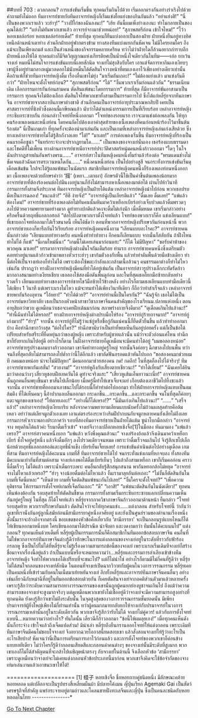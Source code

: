 ##บทที่ 703 : ดวลกลอน?
การแข่งขันเริ่มขึ้น
ทุกคนเริ่มกินไปด้วย เริ่มออกแรงกันอย่างร่าเริงไปด้วย คำถามยังไม่ออก ทีมอาจารย์ชายกับทีมอาจารย์หญิงก็เริ่มแข่งยื้อแย่งของกินกันแล้ว
“อย่าแย่งสิ!”
“นี่เป็นของพวกเราแล้ว วะฮ่าๆ!”
“วางปีไก่ของฉันลงนะ!”
“เฮ้ย อันนี้ผมเพิ่งย่างเองนะ ทำไมกลายเป็นของคุณได้ล่ะ?”
“แย่งไม่ทันพวกเขาแล้ว อาจารย์จางมาช่วยหน่อย!”
“สุภาพสตรีก่อน เข้าใจไหม!”
“โว้ว หอยเชลล์อร่อย หอยเชลล์อร่อยเด็ด!”
ท้ายที่สุด ทุกคนก็ยืนแบ่งออกเป็นสองฝ่าย ฝ่ายหนึ่งยืนอยู่ทางทิศเหนือด้านหน้าเตาย่าง ส่วนอีกฝ่ายอยู่ฟากตรงข้าม ทางสองทีมแบ่งแยกกันชัดเจน ไม่มีใครยอมใคร ถึงแม้จะเป็นเพียงเกมส์ และเป็นส่วนหนึ่งของกิจกรรมคลายเครียด ทว่าไม่ว่าฝ่ายใดก็ล้วนอยากกำราบอีกฝ่ายหนึ่งลงให้ได้ ทุกคนต่างก็มีจิตวิญญาณแห่งเกียรติยศเป็นน้ำหนึ่งใจเดียวกันในทีม——เอ่อ ยกเว้นจางเย่ หมอนี่ไม่สนใจการแข่งขันแบบนี้เลยสักนิด
จางเย่ไม่สุงสิงกับใคร เอาแต่จัดการหากินเองเงียบๆ เขาผู้ซึ่งอยู่ท่ามกลางหมู่มวลดอกไม้นับหมื่นได้ตัดสินใจวางหน้าที่ตนเองเอาไว้เพียงอย่างเดียวเท่านั้น คือถ้าแพ้ก็ช่วยทีมอาจารย์หญิงดื่ม เรื่องอื่นเขาไม่ยุ่ง
“มาเริ่มกันเถอะ!”
“ไม่ต้องแย่งแล้ว มาแข่งกันดีกว่า”
“ฝ่ายไหนจะตั้งโจทย์ก่อน?”
“สุภาพสตรีก่อน”
“ได้”
“งั้นพวกเราเริ่มก่อนแล้วกัน”
“ธรรมเนียมเดิม เลือกกรรมการกันก่อนสามคน ตัดสินแพ้ชนะโดยกรรมการ”
ท้ายที่สุด ก็มีอาจารย์ขันอาสามาเป็นกรรมการ ทุกคนจึงไม่ต้องเลือก ตัดสินใจให้พวกเขาทั้งสามเป็นกรรมการไป ซึ่งได้แก่หลี่รุ่ยจากทีมภาษาจีน อาจารย์ชายจากสถาบันภาษาต่างชาติ ส่วนอีกคนเป็นอาจารย์อายุประมาณหกสิบปี เคยเป็นศาสตราจารย์ที่ชิงหัวซึ่งตอนนี้เกษียณแล้ว
นับว่าได้ตำแหน่งกรรมการเป็นที่เรียบร้อย
เหล่าอาจารย์หญิงกระซิบกระซาบกัน ก่อนกล่าวโจทย์ที่หนึ่งออกมา “โจทย์ของรอบแรก เราจะมาแข่งต่อเพลงกัน ให้ทุกคนร้องเพลงคนละหนึ่งท่อน โดยคนถัดไปต้องเอาคำสุดท้ายของเนื้อเพลงที่คนก่อนหน้าร้องไว้มาขึ้นต้นร้องต่อ” นี่เป็นเกมเก่า ที่ทุกครั้งจะต้องนำมาเล่นกัน และเป็นเกมที่เหล่าอาจารย์หญิงเล่นเก่งเสียด้วย
ซึ่งทางเหล่าอาจารย์ชายไม่ได้รู้สึกกังวลเลย
“ได้!”
“มาเลย!”
การต่อเพลงเริ่มขึ้น
ทีมอาจารย์หญิงที่ร้องเป็นคนแรกคือซูน่า “จันทร์กระจ่างจะปรากฏยามใด……” เป็นเพลงของจางเย่นั่นเอง เธอร้องแบบธรรมดาและโชคดีที่ไม่เพี้ยน
ทางด้านอาจารย์ชายมีอาจารย์ประวัติศาสตร์หนุ่มคนหนึ่งก้าวออกมา “ใดๆ ในใจฉันปรากฏสายฝนอันพร่างพรม……”
อาจารย์สาวในทีมหญิงคนหนึ่งยิ้มร่าแล้วร้องต่อ “พรมแดนช่างไม่ชัดเจนแล้วฉันควรตระเวนหนใดกัน……”
หนึ่งคนหนึ่งท่อน เป็นไปอย่างสูสี
จนกระทั่งการแข่งขันเริ่มดุเดือดเข้มข้น ใกล้จะได้รู้ผลแพ้ชนะในนัดแรก สมาชิกทีมอาจารย์หญิงคนหนึ่งก็ร้องเพลงท่อนหนึ่งออกมา เนื้อเพลงจบด้วยอักษรคำว่า ‘摇’ (เหยา...เตาเผา) อักษรตัวนี้ใช้เป็นคำขึ้นต้นเพลงน้อยมาก อาจารย์ชายที่ต้องร้องคนต่อไปมึนงงอยู่นานก็ยังไม่สามารถหาเนื้อเพลงมาต่อได้
ผ่านไปห้าวินาที
กรรมการทั้งสามจึงประกาศ ทีมอาจารย์หญิงเป็นฝ่ายได้แต้ม
เหล่าอาจารย์หญิงนำไปก่อน พวกเธอปรบมือเป็นการฉลอง!
“ชนะแล้ว!”
“ฮิฮิ ง่ายจัง!”
“อาจารย์ฉู่เป็นเกียรติแล้ว”
“ดื่มเลย ดื่มเลย!”
“แพ้แล้วต้องโดน!”
อาจารย์ชายที่ร้องเพลงต่อไม่ทันคนนั้นหันมาคว้าเหยือกเบียร์อย่างเจ็บปวดแล้วดื่มพรวดๆ ลงไปด้วยความพยายามอย่างมาก ดูท่าทางปกติแล้วคงจะดื่มไม่เก่งนัก เมื่อดื่มหมด เขาเริ่มกล่าวอย่างครึกครื้นด้วยฤทธิ์แอลกอฮอล์ “ต่อไปถึงตาพวกเราตั้งโจทย์แล้ว โจทย์ของพวกเราก็คือ แข่งเลียนแบบ!” ที่เขาบอกโจทย์ออกมาได้เร็วขนาดนี้ เห็นได้ชัดว่า ตอนที่พวกอาจารย์หญิงปรึกษากันก่อนหน้านี้ พวกอาจารย์ชายเองก็หารือกันไว้เรียบร้อย
อาจารย์หญิงคนหนึ่งถาม “เลียนแบบอะไรคะ?”
อาจารย์ชายคนนั้นกล่าวต่อ “เลียนแบบท่าทางครับ คนหนึ่งทำท่าทำทาง อีกคนก็เลียนแบบ จากนั้นก็สลับกัน ถ้าฝั่งไหนทำไม่ได้ ก็แพ้”
“นี่เกมใหม่นี่นา”
“เกมนี้ไม่เคยเล่นมาก่อนแฮะ”
“ก็ได้ ไม่มีปัญหา”
“ขอรับคำท้าของพวกคุณ มาเลย!”
บรรดาอาจารย์หญิงต่างมั่นใจกันเต็มร้อย
ท่าแรก อาจารย์ชายคนหนึ่งซึ่งเตรียมตัวคอยท่าอยู่นานแล้วก้าวเข้ามาพลางหัวเราะฮ่าๆ เขาก้มตัวลงกับพื้น แล้วทำท่าดันพื้นด้วยมือข้างเดียว ท่านี้ต่อให้เป็นจางเย่เองก็ทำไม่ได้ เพราะต้องใช้พละกำลังและกล้ามเนื้อล้วนๆ คนธรรมดาต่างก็ทำไม่ไหวเช่นกัน
ปรากฏว่า ทางฝั่งอาจารย์หญิงมีคนที่ทำได้อยู่เช่นกัน เป็นอาจารย์สาวรูปร่างเล็กกะทัดรัดก้าวมากลางสนามอย่างเงียบเชียบ เธอลองใช้สองมือดันพื้นดูก่อน และในที่สุดเธอก็ยกมือซ้ายกลับอย่างรวดเร็ว เลียนแบบท่าทางของอาจารย์ชายไขว้มือซ้ายไว้ข้างหลัง อย่างไรก็ตามเธอเลียนแบบท่ามือเดียวนี้ได้เพียง 1 วินาที แต่เพราะแรงไม่ไหว แม้จะทนทำได้เพียงวินาทีเดียว ก็ถือว่าทำสำเร็จแล้ว
เหล่าอาจารย์ชายพากันร้องอุทาน
“ไอ้หยา!”
“ทำได้ด้วย?”
“อาจารย์ท่านนี้เป็นใครกัน?”
“ฉันรู้จัก เธอไม่ได้เป็นอาจารย์มหาวิทยาลัย เธอเป็นรองหัวหน้าสาขาวิชาภาษาจีนคนสำคัญของโรงเรียนม.ปลายแห่งหนึ่ง ตอนอายุสิบกว่าขวบ ดูเหมือนว่าเธอจะเคยฝึกเต้นมาก่อน สภาพร่างกายจึงดีมาก”
“ดุเดือดเกินไปแล้วนะ!”
“ท่านี้ฉันทำไม่ได้หรอก!”
ทางฝ่ายอาจารย์หญิงต่างปรบมือโห่ร้อง
“อาจารย์กู่ร้ายกาจมาก!”
“อาจารย์กู่ เก่งมาก!”
“ฮ่าๆ!”
จากนั้น อาจารย์กู่ที่ไม่รู้ว่าแซ่กู่หรือชื่อกู่กันแน่คนนี้ก็ยืดตัวยืนขึ้น แล้วทำท่าออกมาบ้าง คือท่าฉีกขากว้างสุด “ต่อไปใคร?”
ท่าฉีกขานับว่าเป็นท่าที่พบเห็นกันอยู่บ่อยครั้ง แต่ก็เป็นข้อได้เปรียบสำหรับสรีระที่ยืดหยุ่นกว่าของผู้หญิง เพราะสำหรับผู้ชายแล้วนั้น แม้ว่าจะตัวอ่อนแค่ไหน ท่าฉีกขาก็ยังยากเกินไปอยู่ดี
อย่างไรก็ตาม ในฝั่งอาจารย์ชายก็ดูเหมือนจะมีคนทำได้อยู่
“ผมขอลองหน่อย” อาจารย์ชายรูปร่างผอมบางก้าวออกมา เขาจัดท่าทางอยู่ครู่ใหญ่ จากนั้นจึงค่อยๆ ฉีกขาลงไปบนพื้น ทว่าจนถึงที่สุดกลับไม่สามารถลงไปต่ำกว่านี้ได้อีกแล้ว เขากัดฟันกรอดแล้วหันไปบอก “ขอสองคนมาช่วยผมที กดผมลงหน่อย น่าจะไม่มีปัญหา”
มีคนออกมาช่วยสองคน
กด!
กดอีก!
ในที่สุดก็ลงไปได้จริงๆ!
ทีมอาจารย์ชายพากันเฮลั่น!
“สวยงาม!”
“อาจารย์หูถึงกับเสี่ยงตายเชียวนะ!”
“ทำได้เยี่ยม!”
“ฉันเคยได้ยินมาว่าตอนว่างๆ เสี่ยวหูชอบฝึกเทควันโด้ ดูท่าจะจริงแฮะ”
“เสี่ยวหูเส้นเอ็นยาวนะเนี่ย!”
อาจารย์ชายคนนั้นถูกคนอื่นพยุงขึ้นมา ขาสั่นไปเล็กน้อย เมื่อครู่นี้ทำให้เขาเจ็บจะแย่ เกือบต้องเอาชีวิตไปทิ้งซะแล้ว
จากนั้น อาจารย์ชายที่ออกมาเอาชนะไปได้รอบนี้ก็ทำท่าต่อไปออกมา ทำให้ฝ่ายอาจารย์หญิงแทบเป็นลมล้มตึง ที่ได้เห็นคนๆ นี้อ้าปากแลบลิ้นออกมา กระดกขึ้น...กระดกขึ้น...และกระดกขึ้น จนในที่สุดก็ค่อยๆ แตะจมูกของเขาเอง!
“ให้ตายเถอะ!”
“อย่างนี้ก็ได้เหรอ!?”
“นี่มันเก่งเกินไปแล้วนะ!”
“......”
“เสร็จแล้ว!”
เหล่าอาจารย์หญิงเงียบกริบ หลังจากความพยายามเลียนแบบนับครั้งไม่ถ้วนผลสุดท้ายคือล้มเหลว อย่าว่าแต่เลียจมูกตัวเองเลย เอาแค่ตรงร่องระหว่างริมฝีปากบนกับจมูกหลายคนยังเลียไม่ถึงเลย
กรรมการหัวเราะพลางประกาศว่า รอบที่สองทีมอาจารย์ชายเป็นฝ่ายได้แต้ม
ซูน่าโบกมือกล่าว “อาจารย์จาง หยุดกินได้แล้วค่ะ รีบมาดื่มเร็วเข้า”
จางเย่จึงวางเปลือกหอยเชิงจื่อ[1]ในมือลง หันมามอง “แพ้แล้วเหรอ?”
อาจารย์สาวคนหนึ่งบอก “แพ้แล้ว หวังพึ่งคุณแล้วนะ”
จางเย่ร้องอ้อแล้วจึงเดินมาคว้าเหยือกเบียร์ ชั่งใจอยู่ครู่หนึ่ง แล้วจึงดื่มอักๆ ลงไปรวดเดียวจนหมด เพราะว่าดื่มเร็วจนเกินไป จึงรู้สึกเซไปเล็กน้อยด้วยฤทธิ์แอลกอฮอล์และฤทธิ์น้ำแข็ง เบียร์เย็นเจี๊ยบเลย!
การแข่งขันดำเนินต่อไปอย่างดุเดือด
เกมที่สาม ทีมอาจารย์หญิงได้คะแนน
เกมที่สี่ ทีมอาจารย์ชายได้ไป
จนกระทั่งแข่งเกมที่หกจบลง ทั้งสองทีมมีคะแนนเท่ากันที่สามต่อสาม
จางเย่เองพอได้ดื่มเบียร์เย็นๆ ไปแล้วถึงสามเหยือก เขาก็เริ่มคออ่อน คราวนี้ดื่มเร็วๆ ไม่ได้แล้ว เพราะน้ำเต็มกระเพาะ
คนอื่นกลับรู้สึกสนุกสนาน พากันหยอกล้อไม่หยุด
“อาจารย์จางไม่ไหวแล้วเหรอ?”
“ฮ่าๆ จางน้อยดื่มต่อไม่ไหวแล้ว งั้นเรามาลุยกันต่อเถอะ”
“ไม่งั้นก็ตัดสินกันในเกมที่เจ็ดนี่แหละ”
“เห็นด้วย เกมที่เจ็ดตัดสินแพ้ชนะกันไปเลย!”
“งั้นใครจะตั้งโจทย์?”
“เพื่อความยุติธรรม ให้กรรมการตั้งโจทย์เกมที่เจ็ดกันเถอะ”
“ดี”
“เอาสิ!”
“แพ้ชนะตัดสินกันในนัดเดียว!”
ทุกคนเห็นพ้องต้องกัน รอบสุดท้ายให้ตัดสินชี้ขาด
กรรมการทั้งสามเริ่มกระซิบกระซาบแลกเปลี่ยนความเห็นกันอยู่ครู่ใหญ่ ในที่สุด ก็ได้โจทย์แล้ว หลี่รุ่ยจากภาควิชาภาษาจีนก้าวออกมาด้านหน้า ยิ้มกล่าว “โจทย์รอบสุดท้าย พวกเราปรึกษากันแล้ว ตัดสินใจว่าจะให้ทุกคนแข่ง…...แต่งกลอน สำหรับโจทย์นี้ ว่ากันว่าภูเขาที่เรานั่งกันอยู่ลูกนี้สมัยก่อนมีสามีภรรยาคู่หนึ่งอาศัยอยู่ และยังเป็นศูนย์รวมของตำนานเรื่องหนึ่ง ดังนั้นเราจะอ้างอิงจากตรงนี้ ขอบเขตของหัวข้อคือเกี่ยวกับ ‘สามีภรรยา’ จะเป็นกลอนรูปแบบไหนก็ได้ ให้เขียนออกมาหนึ่งบท ใครเขียนออกมาได้ปราณีต น่าจับตา และงดงามกว่า ทีมนั้นได้คะแนนไป”
แต่งกลอน?
ทุกคนเห็นด้วยเต็มที่
หลี่รุ่ยผู้เป็นกรรมการนั้นก็คือสมาชิกในทีมออกข้อสอบภาษาจีน คนอื่นที่ไม่ใช่พวกอาจารย์ทีมภาษาจีนต่างรู้ดีว่าทักษะในการแต่งกลอนของจางเย่อยู่ในระดับที่ราวกับฟ้าร้องกรอกหู ซึ่งเป็นไปไม่ได้ที่หลี่รุ่ยจะไม่รู้เรื่องความสามารถข้อนี้ของจางเย่ เพราะแรกเริ่มเดิมทีจางเย่ก็สร้างชื่อมาจากเรื่องนี้อยู่แล้ว ถ้าเป็นแบบนี้หรือจะหมายความว่า...หลี่รุ่ยและกรรมการลำเอียงเข้าข้างทีมอาจารย์หญิง จึงทำให้พวกเธอได้เปรียบที่จะชนะไป? แต่ก็ไม่น่าใช่ อย่างไรก็ตามมีไม่กี่คนที่รู้ดีว่า หลี่รุ่ยไม่ได้สนใจกลอนของจางเย่สักนิด ในตอนที่จางเย่เปิดฉากวิวาทกับผู้คนในวงการวรรณกรรม หลี่รุ่ยเคยเป็นคนหนึ่งที่เข้าร่วมกับคนในเน็ตมาเย้ยหยันจางเย่ อีกทั้งหลี่รุ่ยและอาจารย์ทีมภาษาจีนคนอื่นๆ อย่างเช่นเลี่ยวฉีกับหม่าฉีที่อยู่ในทีมออกข้อสอบด้วยกัน ก็เคยตัดสินจางเย่จากอคติส่วนตัวมาแล้วหลายครั้ง เพราะรู้สึกว่าระดับความสามารถทางวรรณกรรมของเขานั้นถูกผู้คนยกย่องบูชาจนเกินไป ถึงแม้ว่าความสามารถของจางเย่จะสูงมากจริงๆ แต่ดูเหมือนพวกเขายังไม่เชื่ออยู่ดีว่าจางเย่จะมีความสามารถสูงอย่างที่ทุกคนคิด ยังคงรู้สึกว่าเขาไม่ถึงระดับนั้น ในจุดสูงสุดของวงการวรรณกรรมชั้นยอดนั้น มีเพียงปรมาจารย์ผู้ยิ่งใหญ่เพียงไม่กี่ท่านเท่านั้น ทว่าผู้คนมากมายกลับยกให้จางเย่กับปรมาจารย์ในวงการวรรณกรรมเหล่านั้นอยู่ในระดับเดียวกัน พวกเขาจึงรู้สึกว่ารับไม่ได้ จางเย่ไม่คู่ควร!
แล้วกับการตั้งโจทย์แบบนี้...หมายความว่าอย่างไร?
ทันใดนั้น เลี่ยวฉีก็ก้าวออกมา “ข้อนี้ให้ผมลุยเอง!”
เมื่อทุกคนเห็นดังนั้นก็กระจ่าง เข้าใจแล้วถึงเจ็ดแปดส่วน! มิน่าเล่า หลี่รุ่ยถึงยืนกรานออกโจทย์ให้แต่งกลอน เพราะเดิมทีทีมภาษาจีนมีคนไม่ชอบใจจางเย่ จึงอยากฉวยโอกาสนี้ทดสอบเขา แล้วสั่งสอนจางเย่ให้รู้ว่าอะไรเป็นอะไรเสียบ้าง! ชัดเจนว่านี่เป็นการเตรียมการเอาไว้ก่อนแล้ว และการตั้งโจทย์ของพวกเขาก็ค่อนข้างแยบยลทีเดียว ไม่ว่าใครก็รู้ดีว่ากลอนเสียดสีและกลอนด่าคนต่างๆ ของจางเย่นั้นมีระดับที่สูงมาก พวกเขาเองก็ไม่ได้สำคัญตนที่จะกล้าไปเผชิญหน้าตรงๆ กับจางเย่ในด้านนี้ จึงเลือกหัวข้อ ‘สามีภรรยา’ เพราะดูเหมือนว่าจางเย่จะไม่เคยแต่งกลอนหัวข้อประเภทนี้มาก่อน พวกเขาจึงคิดจะใช้ข้อจำกัดของจางเย่มาเล่นงานแล้วเอาชนะเขาให้ได้!


====================
[1] 蛏子 หอยเชิงจื่อ ชื่อหอยกาบคู่ชนิดหนึ่ง มีลักษณะคล้ายหอยหลอด แต่เปลือกจะเป็นรูปทรงสี่เหลี่ยมผืนผ้า มีปลายโค้งมน ญี่ปุ่นเรียก Agemaki Gai เป็นสัตว์เศรษฐกิจที่สำคัญ แพร่กระจายอยู่ตามอ่าวและโคลนชายฝั่งทะเลจีนและญี่ปุ่น ซึ่งเป็นคนละชนิดกับหอยหลอดในไทย
*-*-*-*-*-*-*-*-*-*-*-*-*-*-*-*-*




[Go To Next Chapter]( ./4.md)